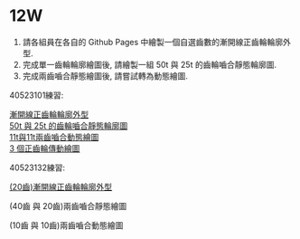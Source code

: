 # 12W



1. 請各組員在各自的 Github Pages 中繪製一個自選齒數的漸開線正齒輪輪廓外型.
2. 完成單一齒輪輪廓繪圖後, 請繪製一組 50t 與 25t 的齒輪嚙合靜態輪廓圖.
3. 完成兩齒嚙合靜態繪圖後, 請嘗試轉為動態繪圖.

40523101練習:

[漸開線正齒輪輪廓外型](https://s40523101.github.io/2017springwcm_hw/blog/jian-kai-xian-chi-lun.html)  
[50t 與 25t 的齒輪嚙合靜態輪廓圖](https://s40523101.github.io/2017springwcm_hw/blog/liang-chi-nie-he-jing-tai-hui-tu.html)  
[11t與11t兩齒嚙合動態繪圖](https://s40523101.github.io/2017springwcm_hw/blog/liang-chi-nie-he-dong-tai-hui-tu.html)  
[3 個正齒輪傳動繪圖](https://s40523101.github.io/2017springwcm_hw/blog/yong-shu-zhi-kong-zhi-chi-lun-pei-he.html)

40523132練習:

[\(20齒\)漸開線正齒輪輪廓外型](https://s40523132.github.io/2017springwcm_hw/blog/2018-05-27-jian-kai-xian-zheng-chi-lun-lun-kuo-wai-xing.html)

\(40齒 與 20齒\)兩齒嚙合靜態繪圖

\(10齒 與 10齒\)兩齒嚙合動態繪圖



